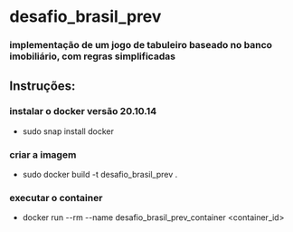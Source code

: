 # desafio_brasil_prev

### implementação de um jogo de tabuleiro baseado no banco imobiliário, com regras simplificadas

## Instruções:

### instalar o docker versão 20.10.14
- sudo snap install docker

### criar a imagem
- sudo docker build -t desafio_brasil_prev .

### executar o container
- docker run --rm --name desafio_brasil_prev_container <container_id>
